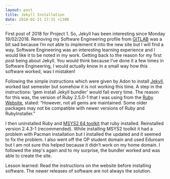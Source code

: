 ```yaml
---
layout: post
title: Jekyll Installation
date: 2018-02-21 17:31 +1300
---
```


First post of 2018 for Project 1.  So, Jekyll has been interesting since Monday 19/02/2018. Removing my Software Engineering profile from <a href="https://gitlab.op-bit.nz/"> GITLAB</a> was a bit sad because I’m not able to implement it into the new site but I will find a way. Software Engineering was an interesting learning experience and I would like it to be noted in my work. Getting back to the reason for my first post being about Jekyll. You would think because I’ve done it a few times in Software Engineering, I would actually know in a small way how this software worked, was I mistaken!

Following the simple instructions which were given by Adon to install <a href="https://opbitproject.wordpress.com/project-assessment/"> Jekyll</a>, worked last semester but somehow it is not working this time. A step in the instructions: ‘gem install Jekyll bundler’ would fail every time. The reason for this was, the version of  Ruby 2.5.0-1 that I was using from the <a href="https://rubyinstaller.org/downloads/"> Ruby Website</a>, stated: “However, not all gems are maintained. Some older packages may not be compatible with newer versions of Ruby and RubyInstaller.”
 
I then uninstalled Ruby and <a href="http://www.msys2.org/">MSYS2 64 toolkit</a> that ruby installed. Reinstalled version 2.4.3-1 (recommended). While installing MSYS2 toolkit it had a problem with Pacman installation but I installed the updated and it seemed to fix the problem. I also went off the OP student domain and used Eduroam but I am not sure this helped because it didn’t work on my home domain. I followed the step's again and to my surprise, the bundler worked and was able to create the site. 

Lesson learned: Read the instructions on the website before installing software. The newer releases of software are not always the solution.

